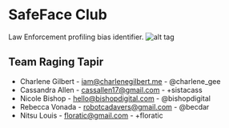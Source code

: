 # SafeFace Club
Law Enforcement profiling bias identifier.
![alt tag](http://i.imgur.com/aZMOuPw.gif)

Team Raging Tapir
-----------------
* Charlene Gilbert - iam@charlenegilbert.me - @charlene_gee
* Cassandra Allen - cassallen17@gmail.com - +sistacass
* Nicole Bishop - hello@bishopdigital.com - @bishopdigital
* Rebecca Vonada - robotcadavers@gmail.com - @becdar
* Nitsu Louis - floratic@gmail.com - +floratic
